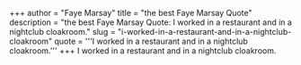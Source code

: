 +++
author = "Faye Marsay"
title = "the best Faye Marsay Quote"
description = "the best Faye Marsay Quote: I worked in a restaurant and in a nightclub cloakroom."
slug = "i-worked-in-a-restaurant-and-in-a-nightclub-cloakroom"
quote = '''I worked in a restaurant and in a nightclub cloakroom.'''
+++
I worked in a restaurant and in a nightclub cloakroom.
